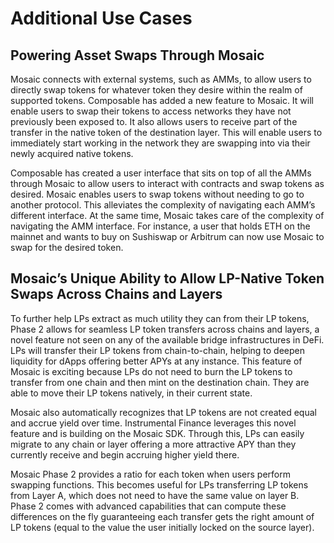# Additional Use Cases


## Powering Asset Swaps Through Mosaic

Mosaic connects with external systems, such as AMMs, to allow users to directly swap tokens for whatever token they desire within the realm of supported tokens. Composable has added a new feature to Mosaic. It will enable users to swap their tokens to access networks they have not previously been exposed to. It also allows users to receive part of the transfer in the native token of the destination layer. This will enable users to immediately start working in the network they are swapping into via their newly acquired native tokens.

Composable has created a user interface that sits on top of all the AMMs through Mosaic to allow users to interact with contracts and swap tokens as desired. Mosaic enables users to swap tokens without needing to go to another protocol. This alleviates the complexity of navigating each AMM’s different interface. At the same time, Mosaic takes care of the complexity of navigating the AMM interface. For instance, a user that holds ETH on the mainnet and wants to buy on Sushiswap or Arbitrum can now use Mosaic to swap for the desired token.


## Mosaic’s Unique Ability to Allow LP-Native Token Swaps Across Chains and Layers

To further help LPs extract as much utility they can from their LP tokens, Phase 2 allows for seamless LP token transfers across chains and layers, a novel feature not seen on any of the available bridge infrastructures in DeFi. LPs will transfer their LP tokens from chain-to-chain, helping to deepen liquidity for dApps offering better APYs at any instance. This feature of Mosaic is exciting because LPs do not need to burn the LP tokens to transfer from one chain and then mint on the destination chain. They are able to move their LP tokens natively, in their current state. 

Mosaic also automatically recognizes that LP tokens are not created equal and accrue yield over time. Instrumental Finance leverages this novel feature and is building on the Mosaic SDK. Through this, LPs can easily migrate to any chain or layer offering a more attractive APY than they currently receive and begin accruing higher yield there.

Mosaic Phase 2 provides a ratio for each token when users perform swapping functions. This becomes useful for LPs transferring LP tokens from Layer A, which does not need to have the same value on layer B. Phase 2 comes with advanced capabilities that can compute these differences on the fly guaranteeing each transfer gets the right amount of LP tokens (equal to the value the user initially locked on the source layer).

